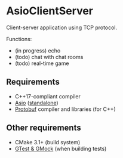 # AsioClientServer

Client-server application using TCP protocol.

Functions:
- (in progress) echo
- (todo) chat with chat rooms
- (todo) real-time game

## Requirements
- C++17-compliant compiler
- [Asio](http://think-async.com/Asio/) ([standalone](https://github.com/chriskohlhoff/asio))
- [Protobuf](https://github.com/protocolbuffers/protobuf) compiler and libraries (for C++)

## Other requirements
- CMake 3.1+ (build system)
- [GTest & GMock](https://github.com/google/googletest) (when building tests)
